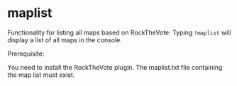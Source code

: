 # maplist
Functionality for listing all maps based on RockTheVote:
Typing ```!maplist``` will display a list of all maps in the console.

Prerequisite:

You need to install the RockTheVote plugin.
The maplist.txt file containing the map list must exist.